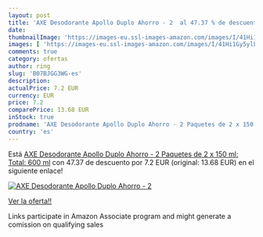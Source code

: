 ```yaml
---
layout: post
title: 'AXE Desodorante Apollo Duplo Ahorro - 2  al 47.37 % de descuento'
date: 
thumbnailImage: 'https://images-eu.ssl-images-amazon.com/images/I/41Hi1Gy5ylL._SL200_.jpg'
images: [ 'https://images-eu.ssl-images-amazon.com/images/I/41Hi1Gy5ylL._SL200_.jpg' ]
comments: true
category: ofertas
author: ring
slug: 'B07BJGG3WG-es'
description:
actualPrice: 7.2 EUR
currency: EUR
price: 7.2
comparePrice: 13.68 EUR
inStock: true
prodname: 'AXE Desodorante Apollo Duplo Ahorro - 2 Paquetes de 2 x 150 ml: Total: 600 ml'
country: 'es'
---
```


Está [AXE Desodorante Apollo Duplo Ahorro - 2 Paquetes de 2 x 150 ml: Total: 600 ml](https://www.amazon.es/dp/B07BJGG3WG/?tag=tolees-21) con 47.37 de descuento por 7.2 EUR (original: 13.68 EUR) en el siguiente enlace!

[![AXE Desodorante Apollo Duplo Ahorro - 2 ](https://images-eu.ssl-images-amazon.com/images/I/41Hi1Gy5ylL._SL200_.jpg)](https://www.amazon.es/dp/B07BJGG3WG/?tag=tolees-21)

[Ver la oferta!!](https://www.amazon.es/dp/B07BJGG3WG/?tag=tolees-21)

Links participate in Amazon Associate program and might generate a comission on qualifying sales


